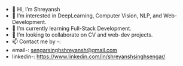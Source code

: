 - 👋 Hi, I’m Shreyansh
- 👀 I’m interested in DeepLearning, Computer Vision, NLP, and Web-Development.
- 🌱 I’m currently learning Full-Stack Development.
- 💞️ I’m looking to collaborate on CV and web-dev projects.
- 📫 Contact me by -:
- email-: sengarsinghshreyansh@gmail.com
- linkedin-: https://www.linkedin.com/in/shreyanshsinghsengar/

<!---
shregar1/shregar1 is a ✨ special ✨ repository because its `README.md` (this file) appears on your GitHub profile.
You can click the Preview link to take a look at your changes.
--->
